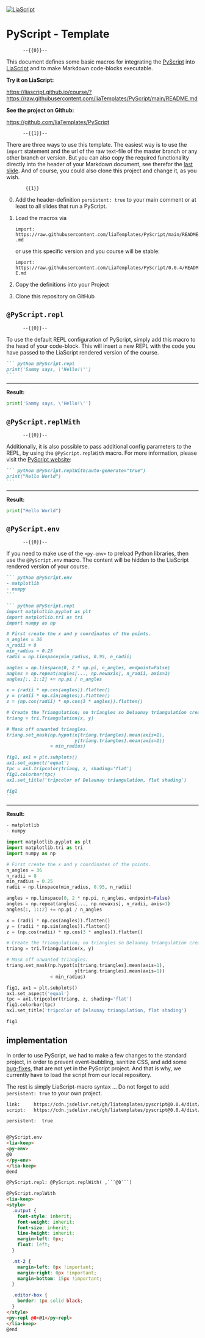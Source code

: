 <!--
author:   André Dietrich

email:    LiaScript@web.de

version:  0.0.4

language: en

narrator: US English Female

logo:     logo.png

comment:  Set of PyScript-macros to be used with LiaScript for creating interactive Python tutorial.

link:     https://cdn.jsdelivr.net/gh/liatemplates/pyscript@0.0.4/dist/pyscript.css
script:   https://cdn.jsdelivr.net/gh/liatemplates/pyscript@0.0.4/dist/pyscript.min.js

persistent:  true


@PyScript.env
<lia-keep>
<py-env>
@0
</py-env>
</lia-keep>
@end

@PyScript.repl: @PyScript.replWith( ,```@0```)

@PyScript.replWith
<lia-keep>
<style>
  .output {
    font-style: inherit;
    font-weight: inherit;
    font-size: inherit;
    line-height: inherit;
    margin-left: 0px;
    float: left;
  }

  .mt-2 {
    margin-left: 0px !important;
    margin-right: 0px !important;
    margin-bottom: 15px !important;
  }

  .editor-box {
    border: 1px solid black;
  }
</style>
<py-repl class="notranslate" translate="no" @0>@1</py-repl>
</lia-keep>
@end

-->

[![LiaScript](https://raw.githubusercontent.com/LiaScript/LiaScript/master/badges/course.svg)](https://LiaScript.github.io/course/?https://raw.githubusercontent.com/LiaTemplates/PyScript/main/README.md)

# PyScript - Template

          --{{0}}--
This document defines some basic macros for integrating the
[PyScript](https://pyscript.net/) into [LiaScript](https://LiaScript.github.io)
and to make Markdown code-blocks executable.

__Try it on LiaScript:__

https://liascript.github.io/course/?https://raw.githubusercontent.com/liaTemplates/PyScript/main/README.md

__See the project on Github:__

https://github.com/liaTemplates/PyScript

          --{{1}}--

There are three ways to use this template. The easiest way is to use the
`import` statement and the url of the raw text-file of the master branch or any
other branch or version. But you can also copy the required functionality
directly into the header of your Markdown document, see therefor the
[last slide](#implementation). And of course, you could also clone this project
and change it, as you wish.

           {{1}}
0. Add the header-definition `persistent: true` to your main comment or at least
   to all slides that run a PyScript.

1. Load the macros via

   `import: https://raw.githubusercontent.com/liaTemplates/PyScript/main/README.md`

   or use this specific version and you course will be stable:

   `import: https://raw.githubusercontent.com/LiaTemplates/PyScript/0.0.4/README.md`

2. Copy the definitions into your Project

3. Clone this repository on GitHub

## `@PyScript.repl`

          --{{0}}--
To use the default REPL configuration of PyScript, simply add this macro to the
head of your code-block. This will insert a new REPL with the code you have
passed to the LiaScript rendered version of the course.

```` markdown
``` python @PyScript.repl
print('Sammy says, \'Hello!\'')
```
````

---

__Result:__

``` python @PyScript.repl
print('Sammy says, \'Hello!\'')
```

## `@PyScript.replWith`

          --{{0}}--
Additionally, it is also possible to pass additional config parameters to the
REPL, by using the `@PyScript.replWith` macro. For more information, please
visit the [PyScript website](https://pyscript.net):

```` markdown
``` python @PyScript.replWith(auto-generate="true")
print("Hello World")
```
````

---

__Result:__

``` python @PyScript.replWith(auto-generate="true")
print("Hello World")
```

## `@PyScript.env`

          --{{0}}--
If you need to make use of the `<py-env>` to preload Python libraries, then use
the `@PyScript.env` macro. The content will be hidden to the LiaScript rendered
version of your course.

```` markdown
``` python @PyScript.env
- matplotlib
- numpy
```

``` python @PyScript.repl
import matplotlib.pyplot as plt
import matplotlib.tri as tri
import numpy as np

# First create the x and y coordinates of the points.
n_angles = 36
n_radii = 8
min_radius = 0.25
radii = np.linspace(min_radius, 0.95, n_radii)

angles = np.linspace(0, 2 * np.pi, n_angles, endpoint=False)
angles = np.repeat(angles[..., np.newaxis], n_radii, axis=1)
angles[:, 1::2] += np.pi / n_angles

x = (radii * np.cos(angles)).flatten()
y = (radii * np.sin(angles)).flatten()
z = (np.cos(radii) * np.cos(3 * angles)).flatten()

# Create the Triangulation; no triangles so Delaunay triangulation created.
triang = tri.Triangulation(x, y)

# Mask off unwanted triangles.
triang.set_mask(np.hypot(x[triang.triangles].mean(axis=1),
                         y[triang.triangles].mean(axis=1))
                < min_radius)

fig1, ax1 = plt.subplots()
ax1.set_aspect('equal')
tpc = ax1.tripcolor(triang, z, shading='flat')
fig1.colorbar(tpc)
ax1.set_title('tripcolor of Delaunay triangulation, flat shading')

fig1
```
````

---

__Result:__

``` python @PyScript.env
- matplotlib
- numpy
```

``` python @PyScript.repl
import matplotlib.pyplot as plt
import matplotlib.tri as tri
import numpy as np

# First create the x and y coordinates of the points.
n_angles = 36
n_radii = 8
min_radius = 0.25
radii = np.linspace(min_radius, 0.95, n_radii)

angles = np.linspace(0, 2 * np.pi, n_angles, endpoint=False)
angles = np.repeat(angles[..., np.newaxis], n_radii, axis=1)
angles[:, 1::2] += np.pi / n_angles

x = (radii * np.cos(angles)).flatten()
y = (radii * np.sin(angles)).flatten()
z = (np.cos(radii) * np.cos(3 * angles)).flatten()

# Create the Triangulation; no triangles so Delaunay triangulation created.
triang = tri.Triangulation(x, y)

# Mask off unwanted triangles.
triang.set_mask(np.hypot(x[triang.triangles].mean(axis=1),
                         y[triang.triangles].mean(axis=1))
                < min_radius)

fig1, ax1 = plt.subplots()
ax1.set_aspect('equal')
tpc = ax1.tripcolor(triang, z, shading='flat')
fig1.colorbar(tpc)
ax1.set_title('tripcolor of Delaunay triangulation, flat shading')

fig1
```

## implementation

In order to use PyScript, we had to make a few changes to the standard project,
in order to prevent event-bubbling, sanitize CSS, and add some
[bug-fixes](https://github.com/pyscript/pyscript/issues/480), that are not yet
in the PyScript project. And that is why, we currently have to load the script
from our local repository.

The rest is simply LiaScript-macro syntax ... Do not forget to add
`persistent: true` to your own project.

``` html
link:     https://cdn.jsdelivr.net/gh/liatemplates/pyscript@0.0.4/dist/pyscript.css
script:   https://cdn.jsdelivr.net/gh/liatemplates/pyscript@0.0.4/dist/pyscript.min.js

persistent:  true


@PyScript.env
<lia-keep>
<py-env>
@0
</py-env>
</lia-keep>
@end

@PyScript.repl: @PyScript.replWith( ,```@0```)

@PyScript.replWith
<lia-keep>
<style>
  .output {
    font-style: inherit;
    font-weight: inherit;
    font-size: inherit;
    line-height: inherit;
    margin-left: 0px;
    float: left;
  }

  .mt-2 {
    margin-left: 0px !important;
    margin-right: 0px !important;
    margin-bottom: 15px !important;
  }

  .editor-box {
    border: 1px solid black;
  }
</style>
<py-repl @0>@1</py-repl>
</lia-keep>
@end

```
